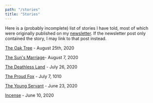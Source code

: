```yaml
---
path: "/stories"
title: "Stories"
---
```


Here is a (probably incomplete) list of stories I have told, most of which were originally published on my [newsletter](https://simonsarris.substack.com). If the newsletter post only contained the story, I may link to that post instead.


[The Oak Tree](/stories/oak-tree) - August 25th, 2020

[The Sun's Marriage](/stories/suns-marriage)- August 7, 2020

[The Deathless Land](https://simonsarris.substack.com/p/the-deathless-land) - July 26, 2020

[The Proud Fox](https://simonsarris.substack.com/p/the-proud-fox) - July 7, 1010

[The Young Servant](/stories/young-servant) - June 23, 2020

[Incense](/stories/incense) - June 10, 2020